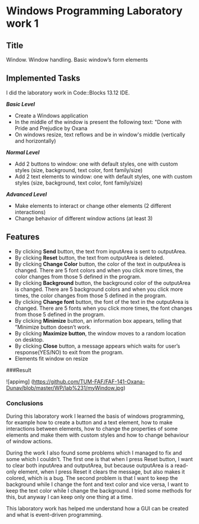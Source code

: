 # Windows Programming Laboratory work 1

## Title
Window. Window handling. Basic window’s form elements

## Implemented Tasks
I did the laboratory work in Code::Blocks 13.12 IDE.

**_Basic Level_**
- Create a Windows application
- In the middle of the window is present the following text: "Done with Pride and Prejudice by Oxana
- On windows resize, text reflows and be in window's middle (vertically and horizontally)

**_Normal Level_**
- Add 2 buttons to window: one with default styles, one with custom styles (size, background, text color, font family/size)
- Add 2 text elements to window: one with default styles, one with custom styles (size, background, text color, font family/size)
    
**_Advanced Level_**
- Make elements to interact or change other elements (2 different interactions)
- Change behavior of different window actions (at least 3)

## Features
- By clicking <b>Send</b> button, the text from inputArea is sent to outputArea. 
- By clicking <b>Reset</b> button, the text from outputArea is deleted. 
- By clicking <b>Change Color</b> button, the color of the text in outputArea is changed. There
are 5 font colors and when you click more times, the color changes from those 5 defined in the
program.
- By clicking <b>Background</b> button, the background color of the outputArea is changed. There
are 5 background colors and when you click more times, the color changes from those 5 defined in
the program. 
- By clicking <b>Change font</b> button, the font of the text in the outputArea is changed. There
are 5 fonts when you click more times, the font changes from those 5 defined in the program.
- By clicking <b>Minimize</b> button, an information box appears, telling that ”Minimize button
doesn’t work. 
- By clicking <b>Maximize button</b>, the window moves to a random location on desktop. 
- By clicking <b>Close</b> button, a message appears which waits for user’s response(YES/NO) to exit
from the program. 
- Elements fit window on resize

###Result

![appimg] (https://github.com/TUM-FAF/FAF-141-Oxana-Dunav/blob/master/WP/lab%231/myWindow.jpg)

### Conclusions
During this laboratory work I learned the basis of windows programming, for example how
to create a button and a text element, how to make interactions between elements, how to change
the properties of some elements and make them with custom styles and how to change behaviour of
window actions.

During the work I also found some problems which I managed to fix and some which I couldn’t. 
The first one is that when I press Reset button, I want to clear both inputArea and outputArea, but because outputArea
is a read-only element, when I press Reset it clears the message, but also makes it colored, which is a bug.
The second problem is that I want to keep the background while I change the font and text color
and vice versa, I want to keep the text color while I change the background. I tried some methods
for this, but anyway I can keep only one thing at a time.

This laboratory work has helped me understand how a GUI can be created and what is event-driven programming.

